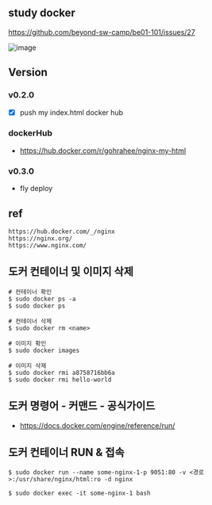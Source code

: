 ## study docker 
https://github.com/beyond-sw-camp/be01-101/issues/27

![image](https://github.com/raheego/docker-nginx/assets/54056684/72d175a6-cda7-434c-941f-337e60bc2795)

## Version
### v0.2.0
- [x] push my index.html docker hub

### dockerHub
- https://hub.docker.com/r/gohrahee/nginx-my-html

### v0.3.0
- fly deploy


## ref
```
https://hub.docker.com/_/nginx
https://nginx.org/
https://www.nginx.com/
```

## 도커 컨테이너 및 이미지 삭제
```
# 컨테이너 확인
$ sudo docker ps -a
$ sudo docker ps

# 컨테이너 삭제
$ sudo docker rm <name>

# 이미지 확인
$ sudo docker images

# 이미지 삭제
$ sudo docker rmi a8758716bb6a
$ sudo docker rmi hello-world
```

## 도커 명령어 - 커맨드 - 공식가이드
- https://docs.docker.com/engine/reference/run/

## 도커 컨테이너 RUN & 접속
```
$ sudo docker run --name some-nginx-1-p 9051:80 -v <경로>:/usr/share/nginx/html:ro -d nginx

$ sudo docker exec -it some-nginx-1 bash
```
